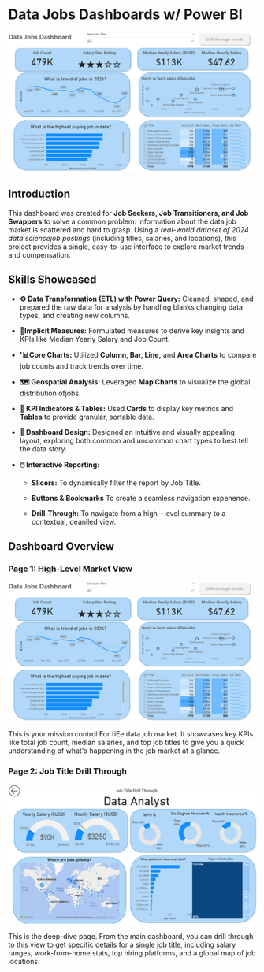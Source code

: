 # Data Jobs Dashboards w/ Power BI

![Dashboard Page 1](/images/Project%201%20Page%201.png)

## Introduction

This dashboard was created for **Job Seekers, Job Transitioners, and Job Swappers** to solve a common problem: information about the data job market is scattered and hard to grasp. Using a *real-world dataset of 2024 data sciencejob postings* (including titles, salaries, and locations), this project provides a single, easy-to-use interface to explore market trends and compensation.

## Skills Showcased

- **⚙️ Data Transformation (ETL) with Power Query:** Cleaned, shaped, and prepared the raw data for analysis by handling blanks changing data types, and creating new columns.

- **🧮Implicit Measures:** Formulated measures to derive key insights
and KPls like Median Yearly Salary and Job Count.

- **'📊Core Charts:** Utilized **Column, Bar, Line,** and **Area Charts** to compare job counts and track trends over time.

- **🗺️ Geospatial Analysis:** Leveraged **Map Charts** to visualize the global distribution ofjobs.

- **🔢 KPI Indicators & Tables:** Used **Cards** to display key metrics
and **Tables** to provide granular, sortable data.

- **🎨 Dashboard Design:** Designed an intuitive and visually
appealing layout, exploring both common and uncommon chart
types to best tell the data story.

- **🖱️ Interactive Reporting:**
  - **Slicers:** To dynamically filter the report by Job Title.

  - **Buttons & Bookmarks** To create a seamless navigation
expenence.

  - **Drill-Through:** To navigate from a high—level summary to a
contextual, deaniled view.

## Dashboard Overview

### Page 1: High-Level Market View  

![Dashboard Page 1](/images/Project%201%20Page%201.png)

This is your mission control For fiEe data job market. It showcases key KPIs like total job count, median salaries, and top job titles to give you a quick understanding of what's happening in the job market at a glance.

### Page 2: Job Title Drill Through

![Dashboard Page 1](/images/Project%201%20Page%202.png)

This is the deep-dive page. From the main dashboard, you can drill through to this view to get specific details for a single job title, including salary ranges, work-from-home stats, top hiring platforms, and a global map of job locations.